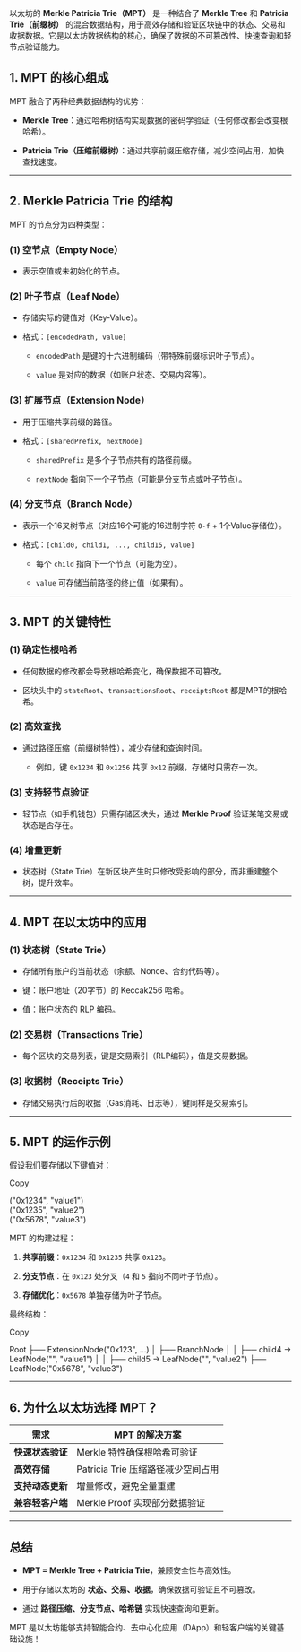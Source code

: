 以太坊的 **Merkle Patricia Trie（MPT）** 是一种结合了 **Merkle Tree** 和 **Patricia Trie（前缀树）** 的混合数据结构，用于高效存储和验证区块链中的状态、交易和收据数据。它是以太坊数据结构的核心，确保了数据的不可篡改性、快速查询和轻节点验证能力。


## **1. MPT 的核心组成**

MPT 融合了两种经典数据结构的优势：

- **Merkle Tree**：通过哈希树结构实现数据的密码学验证（任何修改都会改变根哈希）。
    
- **Patricia Trie（压缩前缀树）**：通过共享前缀压缩存储，减少空间占用，加快查找速度。
    

---

## **2. Merkle Patricia Trie 的结构**

MPT 的节点分为四种类型：

### **(1) 空节点（Empty Node）**

- 表示空值或未初始化的节点。
    

### **(2) 叶子节点（Leaf Node）**

- 存储实际的键值对（Key-Value）。
    
- 格式：`[encodedPath, value]`
    
    - `encodedPath` 是键的十六进制编码（带特殊前缀标识叶子节点）。
        
    - `value` 是对应的数据（如账户状态、交易内容等）。
        

### **(3) 扩展节点（Extension Node）**

- 用于压缩共享前缀的路径。
    
- 格式：`[sharedPrefix, nextNode]`
    
    - `sharedPrefix` 是多个子节点共有的路径前缀。
        
    - `nextNode` 指向下一个子节点（可能是分支节点或叶子节点）。
        

### **(4) 分支节点（Branch Node）**

- 表示一个16叉树节点（对应16个可能的16进制字符 `0-f` + 1个Value存储位）。
    
- 格式：`[child0, child1, ..., child15, value]`
    
    - 每个 `child` 指向下一个节点（可能为空）。
        
    - `value` 可存储当前路径的终止值（如果有）。
        

---

## **3. MPT 的关键特性**

### **(1) 确定性根哈希**

- 任何数据的修改都会导致根哈希变化，确保数据不可篡改。
    
- 区块头中的 `stateRoot`、`transactionsRoot`、`receiptsRoot` 都是MPT的根哈希。
    

### **(2) 高效查找**

- 通过路径压缩（前缀树特性），减少存储和查询时间。
    
    - 例如，键 `0x1234` 和 `0x1256` 共享 `0x12` 前缀，存储时只需存一次。
        

### **(3) 支持轻节点验证**

- 轻节点（如手机钱包）只需存储区块头，通过 **Merkle Proof** 验证某笔交易或状态是否存在。
    

### **(4) 增量更新**

- 状态树（State Trie）在新区块产生时只修改受影响的部分，而非重建整个树，提升效率。
    

---

## **4. MPT 在以太坊中的应用**

### **(1) 状态树（State Trie）**

- 存储所有账户的当前状态（余额、Nonce、合约代码等）。
    
- 键：账户地址（20字节）的 Keccak256 哈希。
    
- 值：账户状态的 RLP 编码。
    

### **(2) 交易树（Transactions Trie）**

- 每个区块的交易列表，键是交易索引（RLP编码），值是交易数据。
    

### **(3) 收据树（Receipts Trie）**

- 存储交易执行后的收据（Gas消耗、日志等），键同样是交易索引。
    

---

## **5. MPT 的运作示例**

假设我们要存储以下键值对：

Copy

("0x1234", "value1")  
("0x1235", "value2")  
("0x5678", "value3")

MPT 的构建过程：

1. **共享前缀**：`0x1234` 和 `0x1235` 共享 `0x123`。
    
2. **分支节点**：在 `0x123` 处分叉（`4` 和 `5` 指向不同叶子节点）。
    
3. **存储优化**：`0x5678` 单独存储为叶子节点。
    

最终结构：

Copy

Root
├── ExtensionNode("0x123", ...)
│   ├── BranchNode
│   │   ├── child4 → LeafNode("", "value1")
│   │   ├── child5 → LeafNode("", "value2")
├── LeafNode("0x5678", "value3")

---

## **6. 为什么以太坊选择 MPT？**

|需求|MPT 的解决方案|
|---|---|
|**快速状态验证**|Merkle 特性确保根哈希可验证|
|**高效存储**|Patricia Trie 压缩路径减少空间占用|
|**支持动态更新**|增量修改，避免全量重建|
|**兼容轻客户端**|Merkle Proof 实现部分数据验证|

---

## **总结**

- **MPT = Merkle Tree + Patricia Trie**，兼顾安全性与高效性。
    
- 用于存储以太坊的 **状态、交易、收据**，确保数据可验证且不可篡改。
    
- 通过 **路径压缩、分支节点、哈希链** 实现快速查询和更新。
    

MPT 是以太坊能够支持智能合约、去中心化应用（DApp）和轻客户端的关键基础设施！